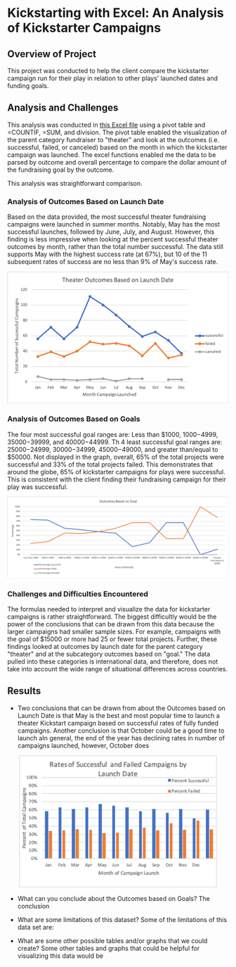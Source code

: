 # Kickstarting with Excel: An Analysis of Kickstarter Campaigns

## Overview of Project
This project was conducted to help the client compare the kickstarter campaign run for their play in relation to other plays' launched dates and funding goals.

## Analysis and Challenges
This analysis was conducted in <a href="https://github.com/sstadnik1/kickstarter-analysis/blob/master/Kickstarter_Challenge.xlsx.zip">this Excel file</a> using a pivot table and =COUNTIF, =SUM, and division. The pivot table enabled the visualization of the parent category fundraiser to "theater" and look at the outcomes (i.e. successful, failed, or canceled) based on the month in which the kickstarter campaign was launched. The excel functions enabled me the data to be parsed by outcome and overall percentage to compare the dollar amount of the fundraising goal by the outcome. 

This analysis was straightforward comparison.

### Analysis of Outcomes Based on Launch Date

Based on the data provided, the most successful theater fundraising campaigns were launched in summer months. Notably, May has the most successful launches, followed by June, July, and August. However, this finding is less impressive when looking at the percent successful theater outcomes by month, rather than the total number successful. The data still supports May with the highest success rate (at 67%), but 10 of the 11 subsequent rates of success are no less than 9% of May's success rate. 

<p align="center">
  <img src = "Resources/Theater_Outcomes_vs_Launch.png" width=550>
</p>

### Analysis of Outcomes Based on Goals

The four most successful goal ranges are: Less than $1000, $1000-$4999, $35000-$39999, and $40000-$44999. Th 4 least successful goal ranges are: $25000-$24999, $30000-$34999, $45000-$49000, and greater than/equal to $50000. Not displayed in the graph, overall, 65% of the total projects were successful and 33% of the total projects failed. This demonstrates that around the globe, 65% of kickstarter campaigns for plays were successful. This is consistent with the client finding their fundraising campaign for their play was successful. 

<p align="center">
  <img src = "Resources/Outcomes_vs_Goals.png" width=550>
</p>

### Challenges and Difficulties Encountered

The formulas needed to interpret and visualize the data for kickstarter campaigns is rather straightforward. The biggest difficultly would be the power of the conclusions that can be drawn from this data because the larger campaigns had smaller sample sizes. For example, campaigns with the goal of $15000 or more had 25 or fewer total projects. Further, these findings looked at outcomes by launch date for the parent category "theater" and at the subcategory outcomes based on "goal." The data pulled into these categories is international data, and therefore, does not take into account the wide range of situational differences across countries.

## Results

- Two conclusions that can be drawn from about the Outcomes based on Launch Date is that May is the best and most popular time to launch a theater Kickstart campaign based on successful rates of fully funded campaigns. Another conclusion is that October could be a good time to launch aIn general, the end of the year has declining rates in number of campaigns launched, however, October does 

<p align="center">
  <img src = "Resources/SuccessFailed_Percent_Launch_Date_Theater.png" width=450>
</p>

- What can you conclude about the Outcomes based on Goals? The conclusion 

- What are some limitations of this dataset? Some of the limitations of this data set are: 

- What are some other possible tables and/or graphs that we could create? Some other tables and graphs that could be helpful for visualizing this data would be
